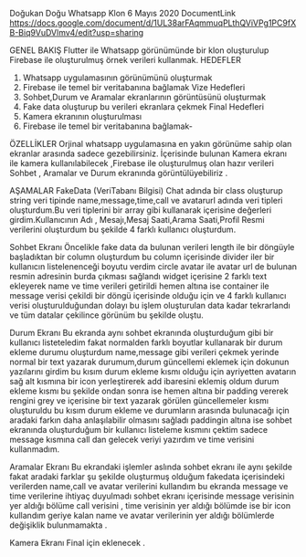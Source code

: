  
Doğukan Doğu
Whatsapp Klon
6 Mayıs 2020
DocumentLink
https://docs.google.com/document/d/1UL38arFAqmmuqPLthQViVPg1PC9fXB-Biq9VuDVlmv4/edit?usp=sharing 

GENEL BAKIŞ
Flutter ile Whatsapp görünümünde bir klon oluşturulup Firebase ile oluşturulmuş örnek verileri kullanmak. 
HEDEFLER
1.	Whatsapp uygulamasının görünümünü oluşturmak 
2.	Firebase ile temel bir veritabanına bağlamak
Vize Hedefleri
1.	Sohbet,Durum ve Aramalar ekranlarının görüntüsünü oluşturmak 
2.	Fake data oluşturup bu verileri ekranlara çekmek
Final Hedefleri
1.	Kamera ekranının oluşturulması
2.	Firebase ile temel bir veritabanına bağlamak-

ÖZELLİKLER
Orjinal whatsapp uygulamasına en yakın görünüme sahip olan ekranlar arasında sadece gezebilirsiniz.
İçerisinde bulunan Kamera ekranı ile kamera kullanılabilecek ,Firebase ile oluşturulmuş olan hazır verileri  Sohbet , Aramalar ve Durum ekranında görüntülüyebiliriz .

AŞAMALAR
FakeData (VeriTabanı Bilgisi)
Chat adında bir class oluşturup string veri tipinde name,message,time,call ve avatarurl adında veri tipleri oluşturdum.Bu veri tiplerini bir array gibi kullanarak içerisine değerleri girdim.Kullanıcının Adı , Mesajı,Mesaj Saati,Arama Saati,Profil Resmi verilerini oluşturdum bu şekilde 4 farklı kullanıcı oluşturdum.

Sohbet Ekranı 
Öncelikle fake data da bulunan verileri length ile bir döngüyle başladıktan bir column oluşturdum bu column içerisinde divider iler bir kullanıcın listelenenceği boyutu verdim circle avatar ile avatar url de bulunan resmin adresinin burda çıkması sağlandı widget içerisine 2 farklı text ekleyerek name ve time verileri getirildi hemen altına ise container ile message verisi çekildi bir döngü içerisinde olduğu için ve 4 farklı kullanıcı verisi oluşturulduğundan dolayı bu işlem oluşturulan data kadar tekrarlandı ve tüm datalar çekilince görünüm bu şekilde oluştu.

Durum Ekranı 
Bu ekranda aynı sohbet ekranında oluşturduğum gibi bir kullanıcı listeteledim fakat normalden farklı boyutlar kullanarak bir durum ekleme durumu oluşturdum name,message gibi verileri çekmek yerinde normal bir text yazarak durumum,durum güncellemi eklemek için dokunun yazılarını girdim bu kısım durum ekleme kısmı olduğu için ayriyetten avatarın sağ alt kısmına bir icon yerleştirerek add ibaresini eklemiş oldum durum ekleme kısmı bu şekilde ondan sonra ise hemen altına bir padding vererek rengini grey ve içerisine  bir text yazarak görülen güncellemeler kısmı oluşturuldu bu kısım durum ekleme ve durumların arasında bulunacağı için aradaki farkın daha anlaşılabilir olmasını sağladı paddingin altına ise sohbet ekranında oluşturduğum bir kullanıcı listeleme kısmını çektim sadece message kısmına call dan gelecek veriyi yazırdım ve time verisini kullanmadım.

Aramalar Ekranı 
Bu ekrandaki işlemler aslında sohbet ekranı ile aynı şekilde fakat aradaki farklar şu şekilde oluşturmuş olduğum fakedata içerisindeki verilerden name,call ve avatar verilerini kullandım bu ekranda message ve time verilerine ihtiyaç duyulmadı sohbet ekranı içerisinde message verisinin yer aldığı bölüme call verisini , time verisinin yer aldığı bölümde ise bir icon kullandım geriye kalan name ve avatar verilerinin yer aldığı bölümlerde değişiklik bulunmamakta .

Kamera Ekranı 
Final için eklenecek .
